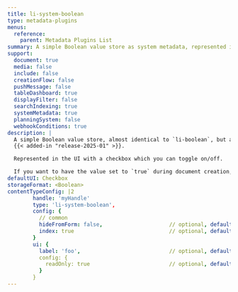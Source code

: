 ```yaml
---
title: li-system-boolean
type: metadata-plugins
menus:
  reference:
    parent: Metadata Plugins List
summary: A simple Boolean value store as system metadata, represented in the UI with a checkbox which you can toggle on/off.
support:
  document: true
  media: false
  include: false
  creationFlow: false
  pushMessage: false
  tableDashboard: true
  displayFilter: false
  searchIndexing: true
  systemMetadata: true
  planningSystem: false
  webhookConditions: true
description: |
  A simple Boolean value store, almost identical to `li-boolean`, but as system metadata (does not indicate a draft content change).
  {{< added-in "release-2025-01" >}}.

  Represented in the UI with a checkbox which you can toggle on/off.

  If you want to have the value set to `true` during document creation, you can do that via [defaultMetadata]({{< ref "/reference/project-config/content-types#default-metadata" >}}) in your project config.
defaultUI: Checkbox
storageFormat: <Boolean>
contentTypeConfig: |2
        handle: 'myHandle'
        type: 'li-system-boolean',
        config: {
          // common
          hideFromForm: false,                     // optional, default: false
          index: true                              // optional, default: false 
        }
        ui: {
          label: 'foo',                            // optional, default: start case of handle
          config: {
            readOnly: true                         // optional, default: false
          }
        }
---
```

